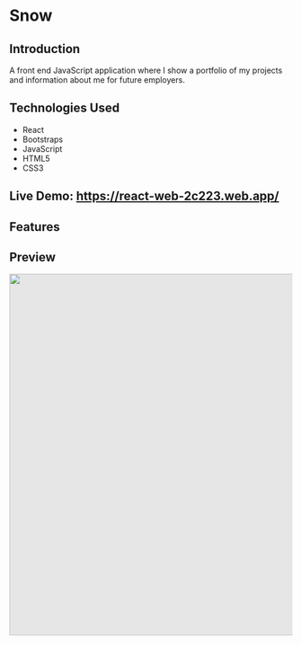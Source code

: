 # Snow

## Introduction


A front end JavaScript application where I show a portfolio of my projects and information about me for future employers.

## Technologies Used
- React
- Bootstraps
- JavaScript
- HTML5
- CSS3

## Live Demo:  https://react-web-2c223.web.app/

## Features

## Preview

<img style="-webkit-user-select: none;margin: auto;cursor: zoom-in;background-color: hsl(0, 0%, 90%);transition: background-color 300ms;" src="https://github.com/nestorjgc/Snow-React/blob/gh-pages/imgs/gif.gif" width="1102" height="644">


